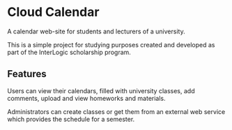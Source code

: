 # Cloud Calendar

A calendar web-site for students and lecturers of a university.

This is a simple project for studying purposes created and developed
as part of the InterLogic scholarship program.

## Features

Users can view their calendars, filled with university classes,
add comments, upload and view homeworks and materials.

Administrators can create classes or get them from an external
web service which provides the schedule for a semester.
